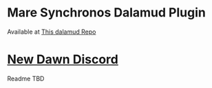 # Mare Synchronos Dalamud Plugin

Available at [This dalamud Repo](https://raw.githubusercontent.com/Penumbra-Sync/repo/main/plogonmaster.json)

# [New Dawn Discord](https://discord.gg/esBZXZHpUt)

Readme TBD
